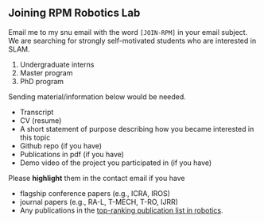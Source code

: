 ## Joining RPM Robotics Lab

Email me to my snu email with the word `[JOIN-RPM]` in your email subject. We are searching for strongly self-motivated students who are interested in SLAM.

1. Undergraduate interns
2. Master program
3. PhD program

Sending material/information below would be needed.

* Transcript
* CV (resume)
* A short statement of purpose describing how you became interested in this topic
* Github repo (if you have)
* Publications in pdf (if you have)
* Demo video of the project you participated in (if you have)

Please **highlight** them in the contact email if you have

* flagship conference papers (e.g., ICRA, IROS)
* journal papers (e.g., RA-L, T-MECH, T-RO, IJRR)
* Any publications in the [top-ranking publication list in robotics](https://scholar.google.com/citations?view_op=top_venues&hl=en&vq=eng_robotics).
